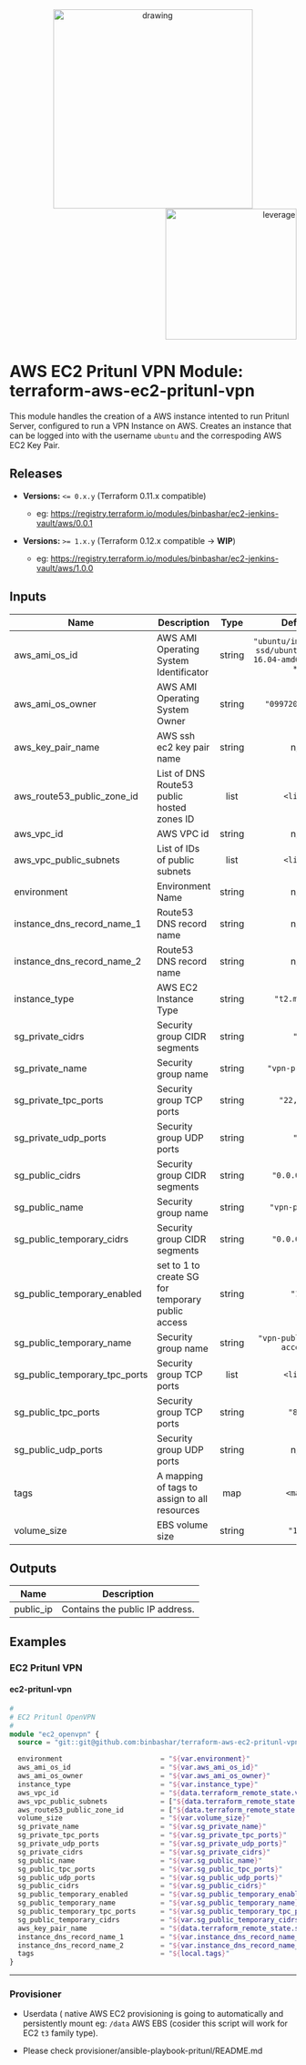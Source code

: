<div align="center">
    <img src="https://binbashar.github.io/terraform-aws-ec2-pritunl-vpn/figures/binbash.png" alt="drawing" width="350"/>
</div>
<div align="right">
  <img src="https://binbashar.github.io/terraform-aws-ec2-pritunl-vpn/figures/binbash-leverage-terraform.png" alt="leverage" width="230"/>
</div>

# AWS EC2 Pritunl VPN Module: terraform-aws-ec2-pritunl-vpn

This module handles the creation of a AWS instance intented to run Pritunl Server, configured to run a VPN Instance on AWS.
Creates an instance that can be logged into with the username `ubuntu` and the correspoding AWS EC2 Key Pair.

## Releases
- **Versions:** `<= 0.x.y` (Terraform 0.11.x compatible)
    - eg: https://registry.terraform.io/modules/binbashar/ec2-jenkins-vault/aws/0.0.1

- **Versions:** `>= 1.x.y` (Terraform 0.12.x compatible -> **WIP**)
    - eg: https://registry.terraform.io/modules/binbashar/ec2-jenkins-vault/aws/1.0.0

## Inputs

| Name | Description | Type | Default | Required |
|------|-------------|:----:|:-----:|:-----:|
| aws\_ami\_os\_id | AWS AMI Operating System Identificator | string | `"ubuntu/images/hvm-ssd/ubuntu-xenial-16.04-amd64-server-*"` | no |
| aws\_ami\_os\_owner | AWS AMI Operating System Owner | string | `"099720109477"` | no |
| aws\_key\_pair\_name | AWS ssh ec2 key pair name | string | n/a | yes |
| aws\_route53\_public\_zone\_id | List of DNS Route53 public hosted zones ID | list | `<list>` | no |
| aws\_vpc\_id | AWS VPC id | string | n/a | yes |
| aws\_vpc\_public\_subnets | List of IDs of public subnets | list | `<list>` | no |
| environment | Environment Name | string | n/a | yes |
| instance\_dns\_record\_name\_1 | Route53 DNS record name | string | n/a | yes |
| instance\_dns\_record\_name\_2 | Route53 DNS record name | string | n/a | yes |
| instance\_type | AWS EC2 Instance Type | string | `"t2.micro"` | no |
| sg\_private\_cidrs | Security group CIDR segments | string | `""` | no |
| sg\_private\_name | Security group name | string | `"vpn-private"` | no |
| sg\_private\_tpc\_ports | Security group TCP ports | string | `"22,443"` | no |
| sg\_private\_udp\_ports | Security group UDP ports | string | `""` | no |
| sg\_public\_cidrs | Security group CIDR segments | string | `"0.0.0.0/0"` | no |
| sg\_public\_name | Security group name | string | `"vpn-public"` | no |
| sg\_public\_temporary\_cidrs | Security group CIDR segments | string | `"0.0.0.0/0"` | no |
| sg\_public\_temporary\_enabled | set to 1 to create SG for temporary public access | string | `"1"` | no |
| sg\_public\_temporary\_name | Security group name | string | `"vpn-public-temp-access"` | no |
| sg\_public\_temporary\_tpc\_ports | Security group TCP ports | list | `<list>` | no |
| sg\_public\_tpc\_ports | Security group TCP ports | string | `"80"` | no |
| sg\_public\_udp\_ports | Security group UDP ports | string | n/a | yes |
| tags | A mapping of tags to assign to all resources | map | `<map>` | no |
| volume\_size | EBS volume size | string | `"16"` | no |

## Outputs

| Name | Description |
|------|-------------|
| public\_ip | Contains the public IP address. |


## Examples
### EC2 Pritunl VPN
#### ec2-pritunl-vpn
```terraform
#
# EC2 Pritunl OpenVPN
#
module "ec2_openvpn" {
  source = "git::git@github.com:binbashar/terraform-aws-ec2-pritunl-vpn.git?ref=v0.0.2"

  environment                        = "${var.environment}"
  aws_ami_os_id                      = "${var.aws_ami_os_id}"
  aws_ami_os_owner                   = "${var.aws_ami_os_owner}"
  instance_type                      = "${var.instance_type}"
  aws_vpc_id                         = "${data.terraform_remote_state.vpc.vpc_id}"
  aws_vpc_public_subnets             = ["${data.terraform_remote_state.vpc.public_subnets[0]}"]
  aws_route53_public_zone_id         = ["${data.terraform_remote_state.vpc.aws_public_zone_id[0]}"]
  volume_size                        = "${var.volume_size}"
  sg_private_name                    = "${var.sg_private_name}"
  sg_private_tpc_ports               = "${var.sg_private_tpc_ports}"
  sg_private_udp_ports               = "${var.sg_private_udp_ports}"
  sg_private_cidrs                   = "${var.sg_private_cidrs}"
  sg_public_name                     = "${var.sg_public_name}"
  sg_public_tpc_ports                = "${var.sg_public_tpc_ports}"
  sg_public_udp_ports                = "${var.sg_public_udp_ports}"
  sg_public_cidrs                    = "${var.sg_public_cidrs}"
  sg_public_temporary_enabled        = "${var.sg_public_temporary_enabled}"
  sg_public_temporary_name           = "${var.sg_public_temporary_name}"
  sg_public_temporary_tpc_ports      = "${var.sg_public_temporary_tpc_ports}"
  sg_public_temporary_cidrs          = "${var.sg_public_temporary_cidrs}"
  aws_key_pair_name                  = "${data.terraform_remote_state.security.aws_key_pair_name}"
  instance_dns_record_name_1         = "${var.instance_dns_record_name_1}"
  instance_dns_record_name_2         = "${var.instance_dns_record_name_2}"
  tags                               = "${local.tags}"
}
```

---

### Provisioner
- Userdata ( native AWS EC2 provisioning is going to automatically and persistently mount
 eg: `/data` AWS EBS (cosider this script will work for EC2 `t3` family type).

- Please check provisioner/ansible-playbook-pritunl/README.md
